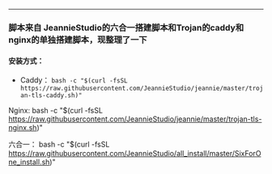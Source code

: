 
---
### 脚本来自 JeannieStudio的六合一搭建脚本和Trojan的caddy和nginx的单独搭建脚本，现整理了一下

#### 安装方式：

 * Caddy：   `bash -c "$(curl -fsSL https://raw.githubusercontent.com/JeannieStudio/jeannie/master/trojan-tls-caddy.sh)"`

Nginx:    bash -c "$(curl -fsSL https://raw.githubusercontent.com/JeannieStudio/jeannie/master/trojan-tls-nginx.sh)"

六合一：   bash -c "$(curl -fsSL https://raw.githubusercontent.com/JeannieStudio/all_install/master/SixForOne_install.sh)"
